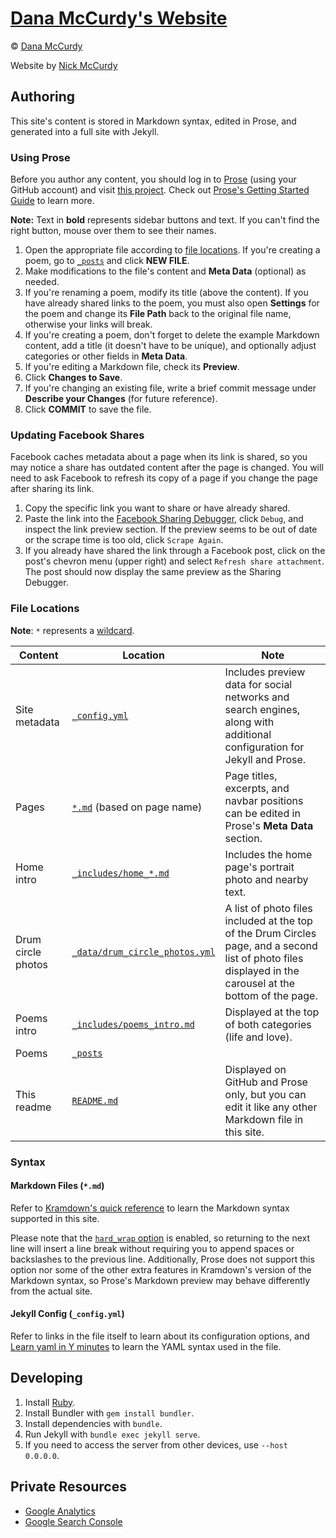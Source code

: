 # [Dana McCurdy's Website](http://danamccurdy.com)

&copy; [Dana McCurdy](http://danamccurdy.com/)

Website by [Nick McCurdy](http://nickmccurdy.com/)

## Authoring
This site's content is stored in Markdown syntax, edited in Prose, and generated into a full site with Jekyll.

### Using Prose
Before you author any content, you should log in to [Prose](http://prose.io/) (using your GitHub account) and visit [this project](http://prose.io/#danamcc/danamcc.github.io). Check out [Prose's Getting Started Guide](https://github.com/prose/prose/wiki/Getting-Started) to learn more.

**Note:** Text in **bold** represents sidebar buttons and text. If you can't find the right button, mouse over them to see their names.

1. Open the appropriate file according to [file locations](#file-locations). If you're creating a poem, go to [`_posts`](http://prose.io/#danamcc/danamcc.github.io/tree/master/_posts) and click **NEW FILE**.
2. Make modifications to the file's content and **Meta Data** (optional) as needed.
3. If you're renaming a poem, modify its title (above the content). If you have already shared links to the poem, you must also open **Settings** for the poem and change its **File Path** back to the original file name, otherwise your links will break.
4. If you're creating a poem, don't forget to delete the example Markdown content, add a title (it doesn't have to be unique), and optionally adjust categories or other fields in **Meta Data**.
5. If you're editing a Markdown file, check its **Preview**.
6. Click **Changes to Save**.
7. If you're changing an existing file, write a brief commit message under **Describe your Changes** (for future reference).
8. Click **COMMIT** to save the file.

### Updating Facebook Shares
Facebook caches metadata about a page when its link is shared, so you may notice a share has outdated content after the page is changed. You will need to ask Facebook to refresh its copy of a page if you change the page after sharing its link.

1. Copy the specific link you want to share or have already shared.
2. Paste the link into the [Facebook Sharing Debugger](https://developers.facebook.com/tools/debug/sharing/), click `Debug`, and inspect the link preview section. If the preview seems to be out of date or the scrape time is too old, click `Scrape Again`.
3. If you already have shared the link through a Facebook post, click on the post's chevron menu (upper right) and select `Refresh share attachment`. The post should now display the same preview as the Sharing Debugger.

### File Locations
**Note**: `*` represents a [wildcard](https://en.wikipedia.org/wiki/Wildcard_character).

| Content | Location | Note |
| --- | --- | --- |
| Site metadata | [`_config.yml`](_config.yml) | Includes preview data for social networks and search engines, along with additional configuration for Jekyll and Prose. |
| Pages | [`*.md`](.) (based on page name) | Page titles, excerpts, and navbar positions can be edited in Prose's **Meta Data** section. |
| Home intro | [`_includes/home_*.md`](_includes) | Includes the home page's portrait photo and nearby text. |
| Drum circle photos |  [`_data/drum_circle_photos.yml`](_data/drum_circle_photos.yml) | A list of photo files included at the top of the Drum Circles page, and a second list of photo files displayed in the carousel at the bottom of the page. |
| Poems intro | [`_includes/poems_intro.md`](includes/poems_intro.md) | Displayed at the top of both categories (life and love). |
| Poems | [`_posts`](_posts) |
| This readme | [`README.md`](README.md) | Displayed on GitHub and Prose only, but you can edit it like any other Markdown file in this site. |

### Syntax

#### Markdown Files (`*.md`)
Refer to [Kramdown's quick reference](http://kramdown.gettalong.org/quickref.html) to learn the Markdown syntax supported in this site.

Please note that the [`hard_wrap` option](http://kramdown.gettalong.org/options.html#option-hard-wrap) is enabled, so returning to the next line will insert a line break without requiring you to append spaces or backslashes to the previous line. Additionally, Prose does not support this option nor some of the other extra features in Kramdown's version of the Markdown syntax, so Prose's Markdown preview may behave differently from the actual site.

#### Jekyll Config (`_config.yml`)
Refer to links in the file itself to learn about its configuration options, and [Learn yaml in Y minutes](https://learnxinyminutes.com/docs/yaml/) to learn the YAML syntax used in the file.

## Developing
1. Install [Ruby](https://www.ruby-lang.org/).
2. Install Bundler with `gem install bundler`.
3. Install dependencies with `bundle`.
4. Run Jekyll with `bundle exec jekyll serve`.
5. If you need to access the server from other devices, use `--host 0.0.0.0`.

## Private Resources
- [Google Analytics](https://analytics.google.com/analytics/web/#report/defaultid/a51703743w83996550p87034958/)
- [Google Search Console](https://www.google.com/webmasters/tools/dashboard?siteUrl=http%3A%2F%2Fdanamccurdy.com%2F)
